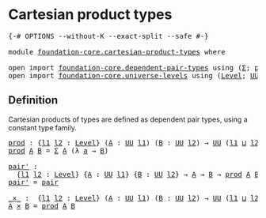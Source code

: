 # Cartesian product types

<pre class="Agda"><a id="36" class="Symbol">{-#</a> <a id="40" class="Keyword">OPTIONS</a> <a id="48" class="Pragma">--without-K</a> <a id="60" class="Pragma">--exact-split</a> <a id="74" class="Pragma">--safe</a> <a id="81" class="Symbol">#-}</a>

<a id="86" class="Keyword">module</a> <a id="93" href="foundation-core.cartesian-product-types.html" class="Module">foundation-core.cartesian-product-types</a> <a id="133" class="Keyword">where</a>

<a id="140" class="Keyword">open</a> <a id="145" class="Keyword">import</a> <a id="152" href="foundation-core.dependent-pair-types.html" class="Module">foundation-core.dependent-pair-types</a> <a id="189" class="Keyword">using</a> <a id="195" class="Symbol">(</a><a id="196" href="foundation-core.dependent-pair-types.html#502" class="Record">Σ</a><a id="197" class="Symbol">;</a> <a id="199" href="foundation-core.dependent-pair-types.html#575" class="InductiveConstructor">pair</a><a id="203" class="Symbol">;</a> <a id="205" href="foundation-core.dependent-pair-types.html#592" class="Field">pr1</a><a id="208" class="Symbol">;</a> <a id="210" href="foundation-core.dependent-pair-types.html#604" class="Field">pr2</a><a id="213" class="Symbol">)</a>
<a id="215" class="Keyword">open</a> <a id="220" class="Keyword">import</a> <a id="227" href="foundation-core.universe-levels.html" class="Module">foundation-core.universe-levels</a> <a id="259" class="Keyword">using</a> <a id="265" class="Symbol">(</a><a id="266" href="Agda.Primitive.html#597" class="Postulate">Level</a><a id="271" class="Symbol">;</a> <a id="273" href="foundation-core.universe-levels.html#222" class="Primitive">UU</a><a id="275" class="Symbol">;</a> <a id="277" href="Agda.Primitive.html#810" class="Primitive Operator">_⊔_</a><a id="280" class="Symbol">)</a>
</pre>
## Definition

Cartesian products of types are defined as dependent pair types, using a constant type family.

<pre class="Agda"><a id="prod"></a><a id="406" href="foundation-core.cartesian-product-types.html#406" class="Function">prod</a> <a id="411" class="Symbol">:</a> <a id="413" class="Symbol">{</a><a id="414" href="foundation-core.cartesian-product-types.html#414" class="Bound">l1</a> <a id="417" href="foundation-core.cartesian-product-types.html#417" class="Bound">l2</a> <a id="420" class="Symbol">:</a> <a id="422" href="Agda.Primitive.html#597" class="Postulate">Level</a><a id="427" class="Symbol">}</a> <a id="429" class="Symbol">(</a><a id="430" href="foundation-core.cartesian-product-types.html#430" class="Bound">A</a> <a id="432" class="Symbol">:</a> <a id="434" href="foundation-core.universe-levels.html#222" class="Primitive">UU</a> <a id="437" href="foundation-core.cartesian-product-types.html#414" class="Bound">l1</a><a id="439" class="Symbol">)</a> <a id="441" class="Symbol">(</a><a id="442" href="foundation-core.cartesian-product-types.html#442" class="Bound">B</a> <a id="444" class="Symbol">:</a> <a id="446" href="foundation-core.universe-levels.html#222" class="Primitive">UU</a> <a id="449" href="foundation-core.cartesian-product-types.html#417" class="Bound">l2</a><a id="451" class="Symbol">)</a> <a id="453" class="Symbol">→</a> <a id="455" href="foundation-core.universe-levels.html#222" class="Primitive">UU</a> <a id="458" class="Symbol">(</a><a id="459" href="foundation-core.cartesian-product-types.html#414" class="Bound">l1</a> <a id="462" href="Agda.Primitive.html#810" class="Primitive Operator">⊔</a> <a id="464" href="foundation-core.cartesian-product-types.html#417" class="Bound">l2</a><a id="466" class="Symbol">)</a>
<a id="468" href="foundation-core.cartesian-product-types.html#406" class="Function">prod</a> <a id="473" href="foundation-core.cartesian-product-types.html#473" class="Bound">A</a> <a id="475" href="foundation-core.cartesian-product-types.html#475" class="Bound">B</a> <a id="477" class="Symbol">=</a> <a id="479" href="foundation-core.dependent-pair-types.html#502" class="Record">Σ</a> <a id="481" href="foundation-core.cartesian-product-types.html#473" class="Bound">A</a> <a id="483" class="Symbol">(λ</a> <a id="486" href="foundation-core.cartesian-product-types.html#486" class="Bound">a</a> <a id="488" class="Symbol">→</a> <a id="490" href="foundation-core.cartesian-product-types.html#475" class="Bound">B</a><a id="491" class="Symbol">)</a>

<a id="pair&#39;"></a><a id="494" href="foundation-core.cartesian-product-types.html#494" class="Function">pair&#39;</a> <a id="500" class="Symbol">:</a>
  <a id="504" class="Symbol">{</a><a id="505" href="foundation-core.cartesian-product-types.html#505" class="Bound">l1</a> <a id="508" href="foundation-core.cartesian-product-types.html#508" class="Bound">l2</a> <a id="511" class="Symbol">:</a> <a id="513" href="Agda.Primitive.html#597" class="Postulate">Level</a><a id="518" class="Symbol">}</a> <a id="520" class="Symbol">{</a><a id="521" href="foundation-core.cartesian-product-types.html#521" class="Bound">A</a> <a id="523" class="Symbol">:</a> <a id="525" href="foundation-core.universe-levels.html#222" class="Primitive">UU</a> <a id="528" href="foundation-core.cartesian-product-types.html#505" class="Bound">l1</a><a id="530" class="Symbol">}</a> <a id="532" class="Symbol">{</a><a id="533" href="foundation-core.cartesian-product-types.html#533" class="Bound">B</a> <a id="535" class="Symbol">:</a> <a id="537" href="foundation-core.universe-levels.html#222" class="Primitive">UU</a> <a id="540" href="foundation-core.cartesian-product-types.html#508" class="Bound">l2</a><a id="542" class="Symbol">}</a> <a id="544" class="Symbol">→</a> <a id="546" href="foundation-core.cartesian-product-types.html#521" class="Bound">A</a> <a id="548" class="Symbol">→</a> <a id="550" href="foundation-core.cartesian-product-types.html#533" class="Bound">B</a> <a id="552" class="Symbol">→</a> <a id="554" href="foundation-core.cartesian-product-types.html#406" class="Function">prod</a> <a id="559" href="foundation-core.cartesian-product-types.html#521" class="Bound">A</a> <a id="561" href="foundation-core.cartesian-product-types.html#533" class="Bound">B</a>
<a id="563" href="foundation-core.cartesian-product-types.html#494" class="Function">pair&#39;</a> <a id="569" class="Symbol">=</a> <a id="571" href="foundation-core.dependent-pair-types.html#575" class="InductiveConstructor">pair</a>

<a id="_×_"></a><a id="577" href="foundation-core.cartesian-product-types.html#577" class="Function Operator">_×_</a> <a id="581" class="Symbol">:</a>  <a id="584" class="Symbol">{</a><a id="585" href="foundation-core.cartesian-product-types.html#585" class="Bound">l1</a> <a id="588" href="foundation-core.cartesian-product-types.html#588" class="Bound">l2</a> <a id="591" class="Symbol">:</a> <a id="593" href="Agda.Primitive.html#597" class="Postulate">Level</a><a id="598" class="Symbol">}</a> <a id="600" class="Symbol">(</a><a id="601" href="foundation-core.cartesian-product-types.html#601" class="Bound">A</a> <a id="603" class="Symbol">:</a> <a id="605" href="foundation-core.universe-levels.html#222" class="Primitive">UU</a> <a id="608" href="foundation-core.cartesian-product-types.html#585" class="Bound">l1</a><a id="610" class="Symbol">)</a> <a id="612" class="Symbol">(</a><a id="613" href="foundation-core.cartesian-product-types.html#613" class="Bound">B</a> <a id="615" class="Symbol">:</a> <a id="617" href="foundation-core.universe-levels.html#222" class="Primitive">UU</a> <a id="620" href="foundation-core.cartesian-product-types.html#588" class="Bound">l2</a><a id="622" class="Symbol">)</a> <a id="624" class="Symbol">→</a> <a id="626" href="foundation-core.universe-levels.html#222" class="Primitive">UU</a> <a id="629" class="Symbol">(</a><a id="630" href="foundation-core.cartesian-product-types.html#585" class="Bound">l1</a> <a id="633" href="Agda.Primitive.html#810" class="Primitive Operator">⊔</a> <a id="635" href="foundation-core.cartesian-product-types.html#588" class="Bound">l2</a><a id="637" class="Symbol">)</a>
<a id="639" href="foundation-core.cartesian-product-types.html#639" class="Bound">A</a> <a id="641" href="foundation-core.cartesian-product-types.html#577" class="Function Operator">×</a> <a id="643" href="foundation-core.cartesian-product-types.html#643" class="Bound">B</a> <a id="645" class="Symbol">=</a> <a id="647" href="foundation-core.cartesian-product-types.html#406" class="Function">prod</a> <a id="652" href="foundation-core.cartesian-product-types.html#639" class="Bound">A</a> <a id="654" href="foundation-core.cartesian-product-types.html#643" class="Bound">B</a>
</pre>